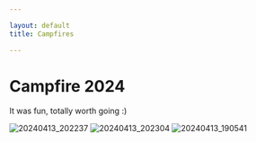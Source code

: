 ```yaml
---

layout: default
title: Campfires

---
```


# Campfire 2024

It was fun, totally worth going :)

![20240413_202237](https://github.com/DSGsite/pel2024/assets/112738649/467306c3-7ee3-4f07-ae0c-efa2bdb43204)
![20240413_202304](https://github.com/DSGsite/pel2024/assets/112738649/e8f384c1-59c7-4567-b672-860ba2bf52b1)
![20240413_190541](https://github.com/DSGsite/pel2024/assets/112738649/f9b5e3e9-d049-46b4-a6d1-f8272a19fdc0)
